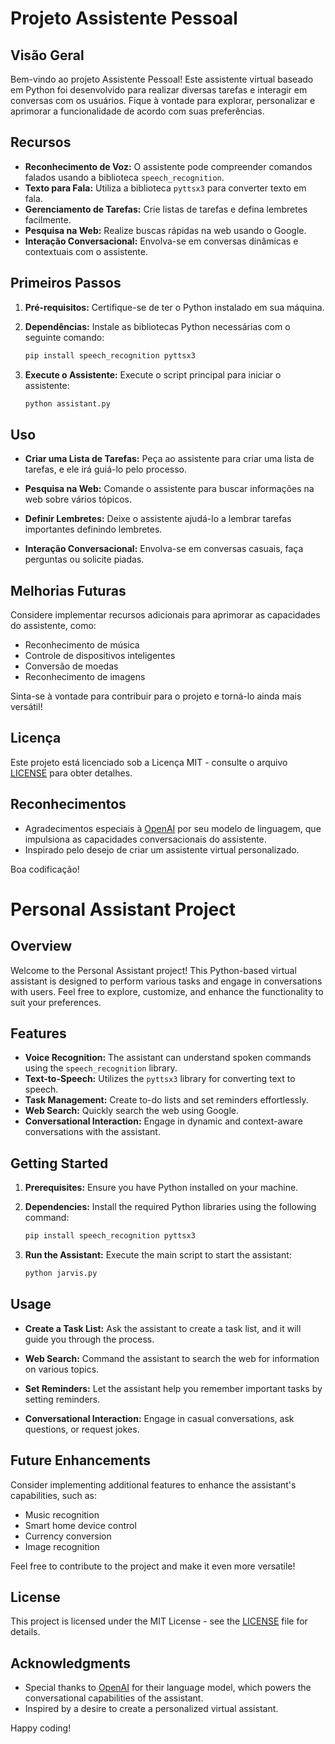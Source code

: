 # Projeto Assistente Pessoal

## Visão Geral

Bem-vindo ao projeto Assistente Pessoal! Este assistente virtual baseado em Python foi desenvolvido para realizar diversas tarefas e interagir em conversas com os usuários. Fique à vontade para explorar, personalizar e aprimorar a funcionalidade de acordo com suas preferências.

## Recursos

- **Reconhecimento de Voz:** O assistente pode compreender comandos falados usando a biblioteca `speech_recognition`.
- **Texto para Fala:** Utiliza a biblioteca `pyttsx3` para converter texto em fala.
- **Gerenciamento de Tarefas:** Crie listas de tarefas e defina lembretes facilmente.
- **Pesquisa na Web:** Realize buscas rápidas na web usando o Google.
- **Interação Conversacional:** Envolva-se em conversas dinâmicas e contextuais com o assistente.

## Primeiros Passos

1. **Pré-requisitos:** Certifique-se de ter o Python instalado em sua máquina.

2. **Dependências:** Instale as bibliotecas Python necessárias com o seguinte comando:
    ```bash
    pip install speech_recognition pyttsx3
    ```

3. **Execute o Assistente:** Execute o script principal para iniciar o assistente:
    ```bash
    python assistant.py
    ```

## Uso

- **Criar uma Lista de Tarefas:** Peça ao assistente para criar uma lista de tarefas, e ele irá guiá-lo pelo processo.

- **Pesquisa na Web:** Comande o assistente para buscar informações na web sobre vários tópicos.

- **Definir Lembretes:** Deixe o assistente ajudá-lo a lembrar tarefas importantes definindo lembretes.

- **Interação Conversacional:** Envolva-se em conversas casuais, faça perguntas ou solicite piadas.

## Melhorias Futuras

Considere implementar recursos adicionais para aprimorar as capacidades do assistente, como:
- Reconhecimento de música
- Controle de dispositivos inteligentes
- Conversão de moedas
- Reconhecimento de imagens

Sinta-se à vontade para contribuir para o projeto e torná-lo ainda mais versátil!

## Licença

Este projeto está licenciado sob a Licença MIT - consulte o arquivo [LICENSE](LICENSE) para obter detalhes.

## Reconhecimentos

- Agradecimentos especiais à [OpenAI](https://www.openai.com/) por seu modelo de linguagem, que impulsiona as capacidades conversacionais do assistente.
- Inspirado pelo desejo de criar um assistente virtual personalizado.

Boa codificação!



# Personal Assistant Project

## Overview

Welcome to the Personal Assistant project! This Python-based virtual assistant is designed to perform various tasks and engage in conversations with users. Feel free to explore, customize, and enhance the functionality to suit your preferences.

## Features

- **Voice Recognition:** The assistant can understand spoken commands using the `speech_recognition` library.
- **Text-to-Speech:** Utilizes the `pyttsx3` library for converting text to speech.
- **Task Management:** Create to-do lists and set reminders effortlessly.
- **Web Search:** Quickly search the web using Google.
- **Conversational Interaction:** Engage in dynamic and context-aware conversations with the assistant.

## Getting Started

1. **Prerequisites:** Ensure you have Python installed on your machine.

2. **Dependencies:** Install the required Python libraries using the following command:
    ```bash
    pip install speech_recognition pyttsx3
    ```

3. **Run the Assistant:** Execute the main script to start the assistant:
    ```bash
    python jarvis.py
    ```

## Usage

- **Create a Task List:** Ask the assistant to create a task list, and it will guide you through the process.

- **Web Search:** Command the assistant to search the web for information on various topics.

- **Set Reminders:** Let the assistant help you remember important tasks by setting reminders.

- **Conversational Interaction:** Engage in casual conversations, ask questions, or request jokes.

## Future Enhancements

Consider implementing additional features to enhance the assistant's capabilities, such as:
- Music recognition
- Smart home device control
- Currency conversion
- Image recognition

Feel free to contribute to the project and make it even more versatile!

## License

This project is licensed under the MIT License - see the [LICENSE](LICENSE) file for details.

## Acknowledgments

- Special thanks to [OpenAI](https://www.openai.com/) for their language model, which powers the conversational capabilities of the assistant.
- Inspired by a desire to create a personalized virtual assistant.

Happy coding!
